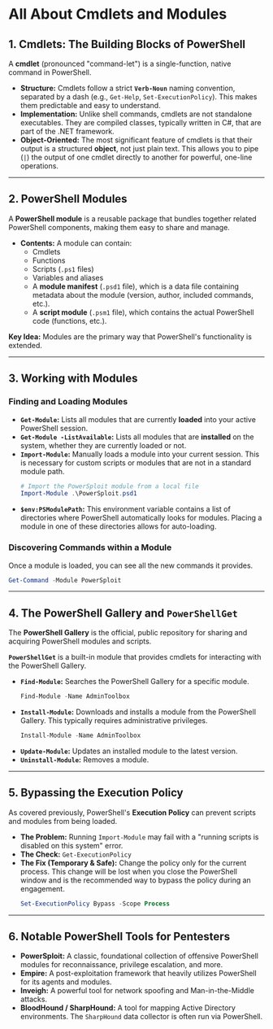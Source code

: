# All About Cmdlets and Modules


## 1. Cmdlets: The Building Blocks of PowerShell

A **cmdlet** (pronounced "command-let") is a single-function, native command in PowerShell.

*   **Structure:** Cmdlets follow a strict **`Verb-Noun`** naming convention, separated by a dash (e.g., `Get-Help`, `Set-ExecutionPolicy`). This makes them predictable and easy to understand.
*   **Implementation:** Unlike shell commands, cmdlets are not standalone executables. They are compiled classes, typically written in C#, that are part of the .NET framework.
*   **Object-Oriented:** The most significant feature of cmdlets is that their output is a structured **object**, not just plain text. This allows you to pipe (`|`) the output of one cmdlet directly to another for powerful, one-line operations.

---

## 2. PowerShell Modules

A **PowerShell module** is a reusable package that bundles together related PowerShell components, making them easy to share and manage.

*   **Contents:** A module can contain:
    *   Cmdlets
    *   Functions
    *   Scripts (`.ps1` files)
    *   Variables and aliases
    *   A **module manifest** (`.psd1` file), which is a data file containing metadata about the module (version, author, included commands, etc.).
    *   A **script module** (`.psm1` file), which contains the actual PowerShell code (functions, etc.).

**Key Idea:** Modules are the primary way that PowerShell's functionality is extended.

---

## 3. Working with Modules

### Finding and Loading Modules
*   **`Get-Module`:** Lists all modules that are currently **loaded** into your active PowerShell session.
*   **`Get-Module -ListAvailable`:** Lists all modules that are **installed** on the system, whether they are currently loaded or not.
*   **`Import-Module`:** Manually loads a module into your current session. This is necessary for custom scripts or modules that are not in a standard module path.
    ```powershell
    # Import the PowerSploit module from a local file
    Import-Module .\PowerSploit.psd1
    ```
*   **`$env:PSModulePath`:** This environment variable contains a list of directories where PowerShell automatically looks for modules. Placing a module in one of these directories allows for auto-loading.

### Discovering Commands within a Module
Once a module is loaded, you can see all the new commands it provides.
```powershell
Get-Command -Module PowerSploit
```

---

## 4. The PowerShell Gallery and `PowerShellGet`

The **PowerShell Gallery** is the official, public repository for sharing and acquiring PowerShell modules and scripts.

**`PowerShellGet`** is a built-in module that provides cmdlets for interacting with the PowerShell Gallery.
*   **`Find-Module`:** Searches the PowerShell Gallery for a specific module.
    ```powershell
    Find-Module -Name AdminToolbox
    ```
*   **`Install-Module`:** Downloads and installs a module from the PowerShell Gallery. This typically requires administrative privileges.
    ```powershell
    Install-Module -Name AdminToolbox
    ```
*   **`Update-Module`:** Updates an installed module to the latest version.
*   **`Uninstall-Module`:** Removes a module.

---

## 5. Bypassing the Execution Policy

As covered previously, PowerShell's **Execution Policy** can prevent scripts and modules from being loaded.
*   **The Problem:** Running `Import-Module` may fail with a "running scripts is disabled on this system" error.
*   **The Check:** `Get-ExecutionPolicy`
*   **The Fix (Temporary & Safe):** Change the policy only for the current process. This change will be lost when you close the PowerShell window and is the recommended way to bypass the policy during an engagement.
    ```powershell
    Set-ExecutionPolicy Bypass -Scope Process
    ```

---

## 6. Notable PowerShell Tools for Pentesters

*   **PowerSploit:** A classic, foundational collection of offensive PowerShell modules for reconnaissance, privilege escalation, and more.
*   **Empire:** A post-exploitation framework that heavily utilizes PowerShell for its agents and modules.
*   **Inveigh:** A powerful tool for network spoofing and Man-in-the-Middle attacks.
*   **BloodHound / SharpHound:** A tool for mapping Active Directory environments. The `SharpHound` data collector is often run via PowerShell.
